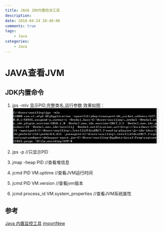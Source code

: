 ```yaml
---
title: JAVA JDK内置检测工具
description: 
date: 2018-04-24 20:40:00
comments: true
tags: 
    - Java
categories:
    - Java
---
```


# JAVA查看JVM 

## JDK内置命令
1. jps -mlv  显示PID,完整类名,运行参数
效果如图：
![jps_mlv][jps]

2. jps -p //只显示PID

3. jmap -heap PID //查看堆信息

4. jcmd PID VM.uptime //查看JVM运行时间

5. jcmd PID VM.version  //查看jvm版本

6. jcmd process_id VM.system_properties //查看JVM系统属性

## 参考

[Java 内置监控工具][内置工具]
[importNew][import]

[内置工具]: https://www.ibm.com/developerworks/cn/java/j-lo-performance-analysissy-tools2/index.html
[jps]: /images/jdk/jps_mlv.jpg
[import]:http://www.importnew.com/17308.html